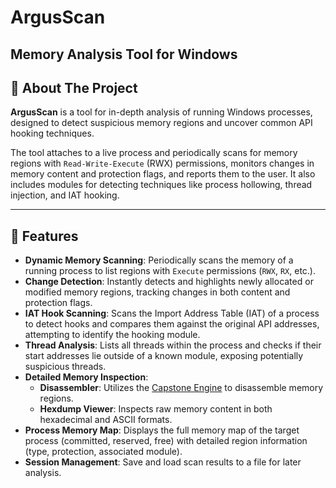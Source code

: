 # ArgusScan
**Memory Analysis Tool for Windows**
---

## 📖 About The Project

**ArgusScan** is a tool for in-depth analysis of running Windows processes, designed to detect suspicious memory regions and uncover common API hooking techniques.

The tool attaches to a live process and periodically scans for memory regions with `Read-Write-Execute` (RWX) permissions, monitors changes in memory content and protection flags, and reports them to the user. It also includes modules for detecting techniques like process hollowing, thread injection, and IAT hooking.

---

## 🚀 Features

*   **Dynamic Memory Scanning**: Periodically scans the memory of a running process to list regions with `Execute` permissions (`RWX`, `RX`, etc.).
*   **Change Detection**: Instantly detects and highlights newly allocated or modified memory regions, tracking changes in both content and protection flags.
*   **IAT Hook Scanning**: Scans the Import Address Table (IAT) of a process to detect hooks and compares them against the original API addresses, attempting to identify the hooking module.
*   **Thread Analysis**: Lists all threads within the process and checks if their start addresses lie outside of a known module, exposing potentially suspicious threads.
*   **Detailed Memory Inspection**:
    *   **Disassembler**: Utilizes the [Capstone Engine](https://www.capstone-engine.org/) to disassemble memory regions.
    *   **Hexdump Viewer**: Inspects raw memory content in both hexadecimal and ASCII formats.
*   **Process Memory Map**: Displays the full memory map of the target process (committed, reserved, free) with detailed region information (type, protection, associated module).
*   **Session Management**: Save and load scan results to a file for later analysis.
